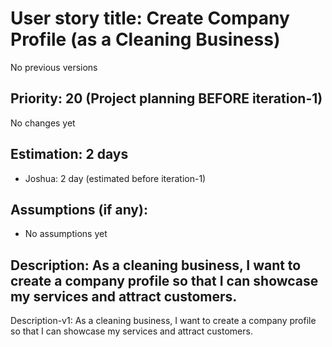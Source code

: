 # User story title: Create Company Profile (as a Cleaning Business)
No previous versions

## Priority: 20 (Project planning BEFORE iteration-1)
No changes yet

## Estimation: 2 days
* Joshua: 2 day (estimated before iteration-1)

## Assumptions (if any):
* No assumptions yet

## Description: As a cleaning business, I want to create a company profile so that I can showcase my services and attract customers.
Description-v1: As a cleaning business, I want to create a company profile so that I can showcase my services and attract customers.